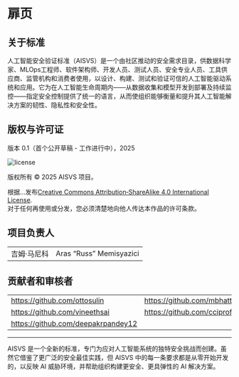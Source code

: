 # 扉页

## 关于标准

人工智能安全验证标准（AISVS）是一个由社区推动的安全需求目录，供数据科学家、MLOps工程师、软件架构师、开发人员、测试人员、安全专业人员、工具供应商、监管机构和消费者使用，以设计、构建、测试和验证可信的人工智能驱动系统和应用。它为在人工智能生命周期内——从数据收集和模型开发到部署及持续监控——指定安全控制提供了统一的语言，从而使组织能够衡量和提升其人工智能解决方案的韧性、隐私性和安全性。

## 版权与许可证

版本 0.1（首个公开草稿 - 工作进行中），2025  

![license](../images/license.png)

版权所有 © 2025 AISVS 项目。  

根据…发布[Creative Commons Attribution‑ShareAlike 4.0 International License](https://creativecommons.org/licenses/by-sa/4.0/).  
对于任何再使用或分发，您必须清楚地向他人传达本作品的许可条款。

## 项目负责人

|        |                         |
| ------ | ----------------------- |
| 吉姆·马尼科 | Aras “Russ” Memisyazici |

## 贡献者和审核者

|                                    |                             |
| ---------------------------------- | --------------------------- |
| https://github.com/ottosulin       | https://github.com/mbhatt1  |
| https://github.com/vineethsai      | https://github.com/cciprofm |
| https://github.com/deepakrpandey12 |                             |

---

AISVS 是一个全新的标准，专门为应对人工智能系统的独特安全挑战而创建。虽然它借鉴了更广泛的安全最佳实践，但 AISVS 中的每一条要求都是从零开始开发的，以反映 AI 威胁环境，并帮助组织构建更安全、更具弹性的 AI 解决方案。


